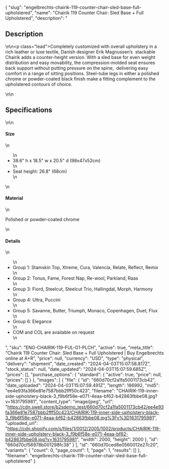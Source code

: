 {
  "slug": "engelbrechts-chairik-119-counter-chair-sled-base-full-upholstered",
  "name": "Chairik 119 Counter Chair: Sled Base + Full Upholstered",
  "description": "<h2>Description</h2>\n<!-- split -->\n<p class=\"lead\">Completely customized with overall upholstery in a rich leather or luxe textile, Danish designer Erik Magnussen’s  stackable Chairik adds a counter-height version. With a sled base for even weight distribution and easy movability, the compression-molded seat ensures back support without putting pressure on the spine,  delivering easy comfort in a range of sitting positions. Steel-tube legs in either a polished chrome or powder-coated black finish make a fitting complement to the upholstered contours of choice. </p>\n<!-- split -->\n<h2>Specifications</h2>\n<!-- split -->\n<h4>Size</h4>\n<ul>\n<li>38.6\" h x 18.5\" w x 20.5\" d (98x47x52cm)</li>\n<li>Seat height: 26.8\" (68cm)</li>\n</ul>\n<h4>Material</h4>\n<p>Polished or powder-coated chrome</p>\n<h4>Details</h4>\n<ul>\n<li>Group 1: Stamskin Top, Xtreme, Cura, Valencia, Relate, Reflect, Remix</li>\n<li>Group 2: Tonus, Fame, Forest Nap, Re-wool, Parkland, Raas </li>\n<li>Group 3: Fiord, Steelcut, Steelcut Trio, Hallingdal, Morph, Harmony</li>\n<li>Group 4: Ultra, Puccini</li>\n<li>Group 5: Savanne, Butter, Triumph, Monaco, Copenhagen, Duet, Flux</li>\n<li>Group 6: Elegance</li>\n<li>COM and COL are available on request</li>\n</ul>",
  "sku": "ENG-CHAIRIK-119-FUL-G1-PLCH",
  "active": true,
  "meta_title": "Chairik 119 Counter Chair: Sled Base + Full Upholstered | Buy Engelbrechts online at A+R",
  "price": null,
  "currency": "USD",
  "type": "physical",
  "delivery": "shipment",
  "date_created": "2024-04-03T15:07:58.817Z",
  "stock_status": null,
  "date_updated": "2024-04-03T15:07:59.685Z",
  "prices": [],
  "purchase_options": {
    "standard": {
      "active": true,
      "price": null,
      "prices": []
    }
  },
  "images": [
    {
      "file": {
        "id": "660d70cf2a1fa5001173cb42",
        "date_uploaded": "2024-04-03T15:07:59.491Z",
        "length": 186992,
        "md5": "ee4e93fa366e81e7587bbb2fff50c423",
        "filename": "CHAIRIK-119-inner-side-upholstery-black-3_f9b6f58e-e071-4eaa-bf62-b42863fbbe08.jpg?v=1631795981",
        "content_type": "image/jpeg",
        "url": "https://cdn.swell.store/b2sdemo_test/660d70cf2a1fa5001173cb42/ee4e93fa366e81e7587bbb2fff50c423/CHAIRIK-119-inner-side-upholstery-black-3_f9b6f58e-e071-4eaa-bf62-b42863fbbe08.jpg%3Fv%3D1631795981",
        "uploaded_url": "https://cdn.shopify.com/s/files/1/0012/2005/1002/products/CHAIRIK-119-inner-side-upholstery-black-3_f9b6f58e-e071-4eaa-bf62-b42863fbbe08.jpg?v=1631795981",
        "width": 2000,
        "height": 2000
      },
      "id": "660d70cf56978b001298fc38"
    }
  ],
  "id": "660d70ced8e0560012e27c20",
  "variants": {
    "count": 0,
    "page_count": 1,
    "page": 1,
    "results": []
  },
  "filename": "engelbrechts-chairik-119-counter-chair-sled-base-full-upholstered"
}